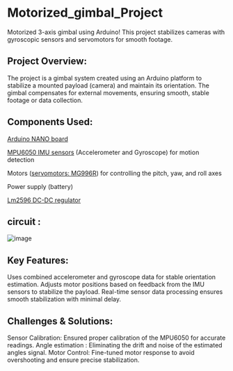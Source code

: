 # Motorized_gimbal_Project

Motorized 3-axis gimbal using Arduino! This project stabilizes cameras with gyroscopic sensors and servomotors for smooth footage.


## Project Overview:
The project is a gimbal system created using an Arduino platform to stabilize a mounted payload (camera) and maintain its orientation. The gimbal compensates for external movements, ensuring smooth, stable footage or data collection.

## Components Used:
[Arduino NANO board](https://www.amazon.com/LAFVIN-Board-ATmega328P-Micro-Controller-Arduino/dp/B07G99NNXL/ref=sr_1_1?crid=BFC4M23UDME9&dib=eyJ2IjoiMSJ9.6QPRL9EGieCqVheJYNSvYLiNSaIKqAuyrl-iTXMnEEFnoPjKLQRyOFdkdBUTrvQ1zplyvGeIZ4oi-K5SLso7Bxtwd-eY0-WxvNcv7afrlNnAro9WHJALr3apcBQgHmIEP4BiT0vJ5RBpYjB2-KuAmaooARQIQM9z9zOdqVlyO8JsHFVojahkz-pPtvUc0MnzNa09et1eFhPjpCz_RcJxPNiukp_0FndT4OWpmLW0DFA.hxrgePKQpUjJKMrh7PDBkT5qkBD8YoEURtovGlqHnYg&dib_tag=se&keywords=Arduino+Nano&qid=1734113262&sprefix=arduino+nano%2Caps%2C150&sr=8-1)

[MPU6050 IMU sensors](https://www.amazon.com/MPU-6050-MPU6050-Accelerometer-Gyroscope-Converter/dp/B07RXQGGJX/ref=sr_1_1?crid=1WBFIHWIX9E9O&dib=eyJ2IjoiMSJ9.qpoHAAUW3irHLKsdM7PPM2MZnkn2Ky4LIbjEy3lYoAE4VNq5f055TeluR5eez3pAyCkogBSpLSSulXO5LBx30nfklHJlEQImpjh_9Nn_Kc4.4io0oxwgwFCV35505gbzktP1JepM0GuqvK9yyngXyXQ&dib_tag=se&keywords=mpu%2B6050%2Bimu&qid=1734120841&sprefix=mpu%2B605%2Caps%2C194&sr=8-1&th=1) (Accelerometer and Gyroscope) for motion detection

Motors ([servomotors: MG996R](https://www.amazon.com/MG996R-Digital-Waterproof-Airplane-Helicopter/dp/B0DCK462XZ/ref=sr_1_2_sspa?crid=1U6G61N9NTMDO&dib=eyJ2IjoiMSJ9.QfXk1mJu6aVlwoJY0QIsXu6G8Jv8_S5OY2Yjs1fVDWTeXEOEuIbYV1VThziSUM3acEf8pQhlDGR93L2yarCIGSlBVP0_VhXC9a08G4hbALfphR5lJff04uRDS_tMzK_0HXrNWusqmk6RguY_lYvs_1boC6j2XRwyBEFUSmZoWXjhDwv0gu3YedtIuZD9a8dmzu3LVqCyol22I_1AWl8BaYWofZ_N_FpT-6X4-KwS4FYPgM-rU0r0ZRp2vK5JWZEE-jqQSDsq9q-zW3zXN2N4k6ujsrisu4Flua1rRYXd3-I.lPBBTSSD1Jcp5Nu9Y5Czjo04i5X6-1FHMCHD-apXbUY&dib_tag=se&keywords=mg996r+servo&qid=1734120893&sprefix=MG996R%2Caps%2C138&sr=8-2-spons&sp_csd=d2lkZ2V0TmFtZT1zcF9hdGY&psc=1)) for controlling the pitch, yaw, and roll axes

Power supply (battery)

[Lm2596 DC-DC regulator](https://www.amazon.com/Regulator-Adjustable-Converter-Electronic-Stabilizer/dp/B07PDGG84B/ref=sr_1_1_sspa?crid=3RLATQ427Q65W&dib=eyJ2IjoiMSJ9.2tP26Cepnbd1_IHOzEwnU7IwwjrdCSrD4w1kEn-h10k1iQczsbxiiuTGY7nU9RNqzzOq0IGfdK4runR_5FbXSN7kaj__5v63TaRJ-MPXJhmKhdRlgfvIbMh3G7WSYT_JwTidXnWjpFkkekwWypP_ZApfJKDLVB5b1VDevEdJMgkMPk1egPnqlbosI68SnCKpR0wff1gql_051KBDWW-0O02aeZR3nH_Q_CZtGCHI224.9UaTiRgO9skwrv-SMXVCR9fvRTLR7FSUdQcI1zFiTXI&dib_tag=se&keywords=Lm2596+DC-DC+regulator&qid=1734120951&sprefix=lm2596+dc-dc+regulator%2Caps%2C144&sr=8-1-spons&sp_csd=d2lkZ2V0TmFtZT1zcF9hdGY&psc=1)

## circuit :
![image](https://github.com/user-attachments/assets/afaf3914-628d-4651-ab55-0aba4a27d40f)

## Key Features:
Uses combined accelerometer and gyroscope data for stable orientation estimation. Adjusts motor positions based on feedback from the IMU sensors to stabilize the payload. Real-time sensor data processing ensures smooth stabilization with minimal delay.

## Challenges & Solutions:
Sensor Calibration: Ensured proper calibration of the MPU6050 for accurate readings.
Angle estimation : Eliminating the drift and noise of the estimated angles signal.
Motor Control: Fine-tuned motor response to avoid overshooting and ensure precise stabilization.


